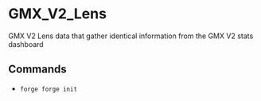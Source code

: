 # GMX_V2_Lens
GMX V2 Lens data that gather identical information from the GMX V2 stats dashboard

## Commands
- `forge forge init`
